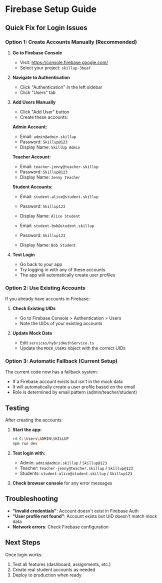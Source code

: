 # Firebase Setup Guide

## Quick Fix for Login Issues

### Option 1: Create Accounts Manually (Recommended)

1. **Go to Firebase Console**
   - Visit: https://console.firebase.google.com/
   - Select your project: `skillup-3beaf`

2. **Navigate to Authentication**
   - Click "Authentication" in the left sidebar
   - Click "Users" tab

3. **Add Users Manually**
   - Click "Add User" button
   - Create these accounts:

   **Admin Account:**
   - Email: `admin@admin.skillup`
   - Password: `Skillup@123`
   - Display Name: `SkillUp Admin`

   **Teacher Account:**
   - Email: `teacher-jenny@teacher.skillup`
   - Password: `Skillup@123`
   - Display Name: `Jenny Teacher`

   **Student Accounts:**
   - Email: `student-alice@student.skillup`
   - Password: `Skillup123`
   - Display Name: `Alice Student`

   - Email: `student-bob@student.skillup`
   - Password: `Skillup123`
   - Display Name: `Bob Student`

4. **Test Login**
   - Go back to your app
   - Try logging in with any of these accounts
   - The app will automatically create user profiles

### Option 2: Use Existing Accounts

If you already have accounts in Firebase:

1. **Check Existing UIDs**
   - Go to Firebase Console > Authentication > Users
   - Note the UIDs of your existing accounts

2. **Update Mock Data**
   - Edit `services/hybridAuthService.ts`
   - Update the `MOCK_USERS` object with the correct UIDs

### Option 3: Automatic Fallback (Current Setup)

The current code now has a fallback system:
- If a Firebase account exists but isn't in the mock data
- It will automatically create a user profile based on the email
- Role is determined by email pattern (admin/teacher/student)

## Testing

After creating the accounts:

1. **Start the app:**
   ```bash
   cd C:\Users\ADMIN\SKILLUP
   npm run dev
   ```

2. **Test login with:**
   - Admin: `admin@admin.skillup` / `Skillup@123`
   - Teacher: `teacher-jenny@teacher.skillup` / `Skillup@123`
   - Students: `student-alice@student.skillup` / `Skillup123`

3. **Check browser console** for any error messages

## Troubleshooting

- **"Invalid credentials"**: Account doesn't exist in Firebase Auth
- **"User profile not found"**: Account exists but UID doesn't match mock data
- **Network errors**: Check Firebase configuration

## Next Steps

Once login works:
1. Test all features (dashboard, assignments, etc.)
2. Create real student accounts as needed
3. Deploy to production when ready 